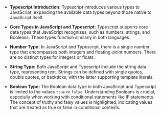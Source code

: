 - **Typescript Introduction:**
  Typescript introduces various types to JavaScript, expanding the available data types beyond those native to JavaScript itself.

- **Core Types in JavaScript and Typescript:**
  Typescript supports core data types that JavaScript recognizes, such as numbers, strings, and Booleans. These types function similarly in both languages.

- **Number Type:**
  In JavaScript and Typescript, there is a single number type that encompasses both integers and floating-point numbers. There are no distinct types for integers or floats.

- **String Type:**
  Both JavaScript and Typescript include the string data type, representing text. Strings can be defined with single quotes, double quotes, or backticks, with the latter supporting template literals.

- **Boolean Type:**
  The Boolean data type in both JavaScript and Typescript is limited to the values `true` or `false`. Understanding Booleans is crucial, especially when working with conditional statements like IF statements. The concept of truthy and falsy values is highlighted, indicating values that are treated as true or false in conditional contexts.

